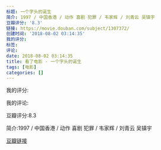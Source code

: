 ```yaml
---
标题: 一个字头的诞生
简介: 1997 / 中国香港 / 动作 喜剧 犯罪 / 韦家辉 / 刘青云 吴镇宇
豆瓣评分: '8.3'
链接: https://movie.douban.com/subject/1307372/
创建时间: '2018-08-02 03:14:35'
我的评分:
标签:
评论:
date: 2018-08-02 03:14:35
title: 看了电影 - 一个字头的诞生
tags: [电影]
categories: []
---
```


我的评分:

我的评论:

豆瓣评分:8.3

简介:1997 / 中国香港 / 动作 喜剧 犯罪 / 韦家辉 / 刘青云 吴镇宇

[豆瓣链接](https://movie.douban.com/subject/1307372/)

